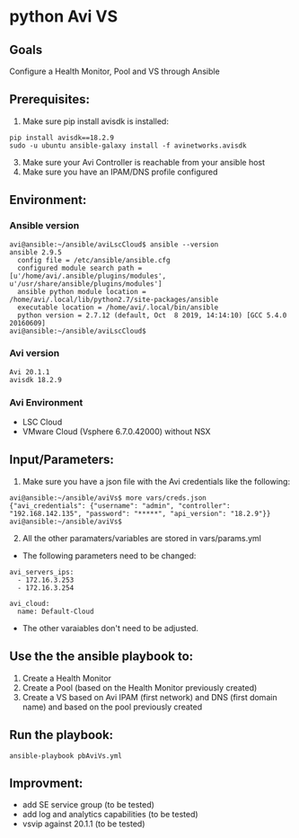 # python Avi VS

## Goals
Configure a Health Monitor, Pool and VS through Ansible

## Prerequisites:
1. Make sure pip install avisdk is installed:
```
pip install avisdk==18.2.9
sudo -u ubuntu ansible-galaxy install -f avinetworks.avisdk
```
3. Make sure your Avi Controller is reachable from your ansible host
4. Make sure you have an IPAM/DNS profile configured

## Environment:

### Ansible version

```
avi@ansible:~/ansible/aviLscCloud$ ansible --version
ansible 2.9.5
  config file = /etc/ansible/ansible.cfg
  configured module search path = [u'/home/avi/.ansible/plugins/modules', u'/usr/share/ansible/plugins/modules']
  ansible python module location = /home/avi/.local/lib/python2.7/site-packages/ansible
  executable location = /home/avi/.local/bin/ansible
  python version = 2.7.12 (default, Oct  8 2019, 14:14:10) [GCC 5.4.0 20160609]
avi@ansible:~/ansible/aviLscCloud$
```

### Avi version

```
Avi 20.1.1
avisdk 18.2.9
```

### Avi Environment

- LSC Cloud
- VMware Cloud (Vsphere 6.7.0.42000) without NSX


## Input/Parameters:

1. Make sure you have a json file with the Avi credentials like the following:

```
avi@ansible:~/ansible/aviVs$ more vars/creds.json
{"avi_credentials": {"username": "admin", "controller": "192.168.142.135", "password": "*****", "api_version": "18.2.9"}}
avi@ansible:~/ansible/aviVs$
```

2. All the other paramaters/variables are stored in vars/params.yml
- The following parameters need to be changed:
```
avi_servers_ips:
  - 172.16.3.253
  - 172.16.3.254

avi_cloud:
  name: Default-Cloud
```

- The other varaiables don't need to be adjusted.



## Use the the ansible playbook to:
1. Create a Health Monitor
2. Create a Pool (based on the Health Monitor previously created)
3. Create a VS based on Avi IPAM (first network) and DNS (first domain name) and based on the pool previously created

## Run the playbook:
```
ansible-playbook pbAviVs.yml
```

## Improvment:
- add SE service group (to be tested)
- add log and analytics capabilities (to be tested)
- vsvip against 20.1.1 (to be tested)
